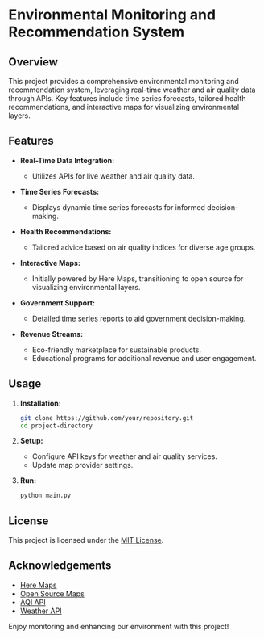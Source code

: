 # Environmental Monitoring and Recommendation System

## Overview
This project provides a comprehensive environmental monitoring and recommendation system, leveraging real-time weather and air quality data through APIs. Key features include time series forecasts, tailored health recommendations, and interactive maps for visualizing environmental layers.

## Features

- **Real-Time Data Integration:**
  - Utilizes APIs for live weather and air quality data.
  
- **Time Series Forecasts:**
  - Displays dynamic time series forecasts for informed decision-making.

- **Health Recommendations:**
  - Tailored advice based on air quality indices for diverse age groups.

- **Interactive Maps:**
  - Initially powered by Here Maps, transitioning to open source for visualizing environmental layers.

- **Government Support:**
  - Detailed time series reports to aid government decision-making.

- **Revenue Streams:**
  - Eco-friendly marketplace for sustainable products.
  - Educational programs for additional revenue and user engagement.

## Usage

1. **Installation:**
    ```bash
    git clone https://github.com/your/repository.git
    cd project-directory
    ```

2. **Setup:**
    - Configure API keys for weather and air quality services.
    - Update map provider settings.

3. **Run:**
    ```bash
    python main.py
    ```

## License
This project is licensed under the [MIT License](LICENSE).

## Acknowledgements
- [Here Maps](https://developer.here.com/)
- [Open Source Maps](https://www.openstreetmap.org/)
- [AQI API](https://example-aqi-api.com/)
- [Weather API](https://example-weather-api.com/)

Enjoy monitoring and enhancing our environment with this project!

